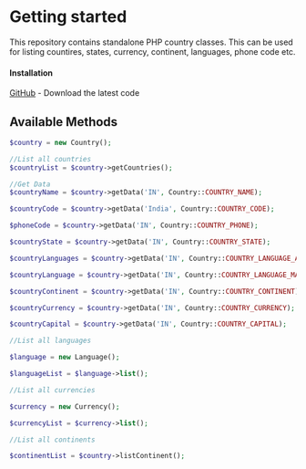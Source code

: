 # Getting started

This repository contains standalone PHP country classes. This can be used for listing countires, states, currency, continent, languages, phone code etc. 

#### Installation

[GitHub](https://github.com/ishdidev/country) - Download the latest code

Available Methods
--------------------

```php
$country = new Country();

//List all countries
$countryList = $country->getCountries();

//Get Data
$countryName = $country->getData('IN', Country::COUNTRY_NAME);

$countryCode = $country->getData('India', Country::COUNTRY_CODE);

$phoneCode = $country->getData('IN', Country::COUNTRY_PHONE);

$countryState = $country->getData('IN', Country::COUNTRY_STATE);

$countryLanguages = $country->getData('IN', Country::COUNTRY_LANGUAGE_ALL);

$countryLanguage = $country->getData('IN', Country::COUNTRY_LANGUAGE_MAIN);

$countryContinent = $country->getData('IN', Country::COUNTRY_CONTINENT);

$countryCurrency = $country->getData('IN', Country::COUNTRY_CURRENCY);

$countryCapital = $country->getData('IN', Country::COUNTRY_CAPITAL);

//List all languages

$language = new Language();

$languageList = $language->list();

//List all currencies

$currency = new Currency();

$currencyList = $currency->list();

//List all continents

$continentList = $country->listContinent();

```

